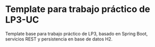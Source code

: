 # Template para trabajo práctico de LP3-UC
Template base para trabajo práctico de LP3, basado en Spring Boot, servicios REST y persistencia en base de datos H2. 
